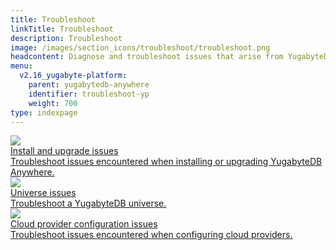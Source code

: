 ```yaml
---
title: Troubleshoot
linkTitle: Troubleshoot
description: Troubleshoot
image: /images/section_icons/troubleshoot/troubleshoot.png
headcontent: Diagnose and troubleshoot issues that arise from YugabyteDB universes and YugabyteDB Anywhere.
menu:
  v2.16_yugabyte-platform:
    parent: yugabytedb-anywhere
    identifier: troubleshoot-yp
    weight: 700
type: indexpage
---
```


<div class="row">

  <div class="col-12 col-md-6 col-lg-12 col-xl-6">
    <a class="section-link icon-offset" href="install-upgrade-yp-issues/">
      <div class="head">
        <img class="icon" src="/images/section_icons/quick_start/install.png" aria-hidden="true" />
        <div class="title">Install and upgrade issues</div>
      </div>
      <div class="body">
        Troubleshoot issues encountered when installing or upgrading YugabyteDB Anywhere.
      </div>
    </a>
  </div>

  <div class="col-12 col-md-6 col-lg-12 col-xl-6">
    <a class="section-link icon-offset" href="universe-issues/">
      <div class="head">
        <img class="icon" src="/images/section_icons/quick_start/create_cluster.png" aria-hidden="true" />
        <div class="title">Universe issues</div>
      </div>
      <div class="body">
        Troubleshoot a YugabyteDB universe.
      </div>
    </a>
  </div>

  <div class="col-12 col-md-6 col-lg-12 col-xl-6">
    <a class="section-link icon-offset" href="universe-issues/">
      <div class="head">
        <img class="icon" src="/images/section_icons/quick_start/create_cluster.png" aria-hidden="true" />
        <div class="title">Cloud provider configuration issues</div>
      </div>
      <div class="body">
        Troubleshoot issues encountered when configuring cloud providers.
      </div>
    </a>
  </div>


</div>
